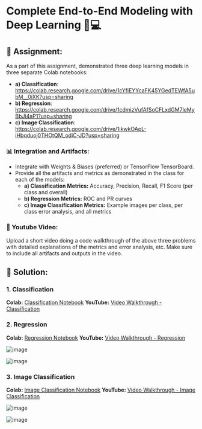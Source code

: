 # Complete End-to-End Modeling with Deep Learning 🧠💻

## 📝 Assignment:
As a part of this assignment, demonstrated three deep learning models in three separate Colab notebooks:
- **a) Classification**: https://colab.research.google.com/drive/1cYfiEYYcaFK45YGedTEWfA5ubM__0iXK?usp=sharing 
- **b) Regression**: https://colab.research.google.com/drive/1cdmizVufAfSoCFLxdGM7leMyBbJi4aP1?usp=sharing 
- **c) Image Classification**: https://colab.research.google.com/drive/1ikwkOApL-iHbqduoj0THOtQM_odiC-JD?usp=sharing 


### 📊 Integration and Artifacts:
- Integrate with Weights & Biases (preferred) or TensorFlow TensorBoard.
- Provide all the artifacts and metrics as demonstrated in the class for each of the models:
  - **a) Classification Metrics:** Accuracy, Precision, Recall, F1 Score (per class and overall)
  - **b) Regression Metrics:** ROC and PR curves
  - **c) Image Classification Metrics:** Example images per class, per class error analysis, and all metrics

### 🎥 Youtube Video:
Upload a short video doing a code walkthrough of the above three problems with detailed explanations of the metrics and error analysis, etc. Make sure to include all artifacts and outputs in the video.

## 🚀 Solution:

### 1. Classification
**Colab:** [Classification Notebook](link-to-colab-classification)
**YouTube:** [Video Walkthrough - Classification](link-to-youtube-classification)

### 2. Regression
**Colab:** [Regression Notebook](https://colab.research.google.com/drive/1cdmizVufAfSoCFLxdGM7leMyBbJi4aP1?usp=sharing)
**YouTube:** [Video Walkthrough - Regression](link-to-youtube-regression)

![image](https://github.com/user-attachments/assets/08d9934b-1ffc-4c3c-a34a-d4b97a76d0cc)


![image](https://github.com/user-attachments/assets/87f7d374-0e63-4ace-9ba6-3810aa3494dc)

### 3. Image Classification
**Colab:** [Image Classification Notebook](link-to-colab-image-classification)
**YouTube:** [Video Walkthrough - Image Classification](link-to-youtube-image-classification)

![image](https://github.com/user-attachments/assets/ef87c8db-d1db-4e62-aff4-0000b4a86bb7)


![image](https://github.com/user-attachments/assets/02d11737-71e3-4274-b783-a0c7ff8bf272)


